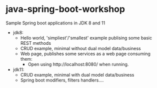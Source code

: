 # java-spring-boot-workshop

Sample Spring boot applications in JDK 8 and 11

* jdk8:
    + Hello world, 'simpliest'/'smallest' example publising some basic REST methods
    + CRUD example, minimal without dual model data/business
    + Web page, publishes some services as a web page consuming them:
        - Open using http://localhost:8080/ when running.
* jdk11:
    + CRUD example, minimal with dual model data/business
    + Spring boot modifiers, filters handlers....
